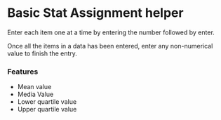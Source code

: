 # Basic Stat Assignment helper #
Enter each item one at a time by entering the number followed by enter. 

Once all the items in a data has been entered, enter any non-numerical value to finish the entry. 

### Features ###
- Mean value 
- Media Value
- Lower quartile value
- Upper quartile value